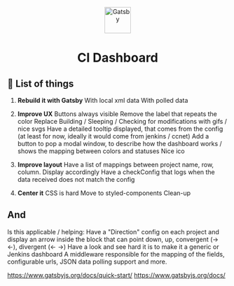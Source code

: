 <p align="center">
  <a href="https://www.gatsbyjs.org">
    <img alt="Gatsby" src="https://www.gatsbyjs.org/monogram.svg" width="60" />
  </a>
</p>
<h1 align="center">
  CI Dashboard
</h1>

## 🚀 List of things

1.  **Rebuild it with Gatsby**
    With local xml data
    With polled data

2.  **Improve UX**
    Buttons always visible
    Remove the label that repeats the color
      Replace Building / Sleeping / Checking for modifications with gifs / nice svgs
      Have a detailed tooltip displayed, that comes from the config (at least for now, ideally it would come from jenkins / ccnet)
      Add a button to pop a modal window, to describe how the dashboard works / shows the mapping between colors and statuses
      Nice ico

3.  **Improve layout**
    Have a list of mappings between project name, row, column.
    Display accordingly
    Have a checkConfig that logs when the data received does not match the config

4.  **Center it**
    CSS is hard
    Move to styled-components
    Clean-up

## And
Is this applicable / helping:
    Have a "Direction" config on each project and display an arrow inside the block that can point down, up, convergent (-> <-), divergent (<- ->)
Have a look and see hard it is to make it a generic or Jenkins dashboard
	  A middleware responsible for the mapping of the fields, configurable urls, JSON data polling support and more.

https://www.gatsbyjs.org/docs/quick-start/
https://www.gatsbyjs.org/docs/